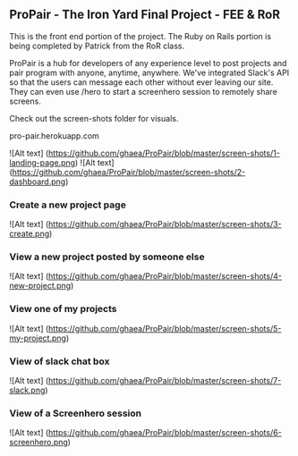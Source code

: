 ## ProPair - The Iron Yard Final Project - FEE & RoR

This is the front end portion of the project.  The Ruby on Rails portion is being completed by Patrick from the RoR class.

ProPair is a hub for developers of any experience level to post projects and pair program with anyone, anytime, anywhere.  We've integrated Slack's API so that the users can message each other without ever leaving our site.  They can even use /hero to start a screenhero session to remotely share screens. 

Check out the screen-shots folder for visuals.

pro-pair.herokuapp.com

![Alt text] (https://github.com/ghaea/ProPair/blob/master/screen-shots/1-landing-page.png)
![Alt text] (https://github.com/ghaea/ProPair/blob/master/screen-shots/2-dashboard.png)
### Create a new project page
![Alt text] (https://github.com/ghaea/ProPair/blob/master/screen-shots/3-create.png)
### View a new project posted by someone else
![Alt text] (https://github.com/ghaea/ProPair/blob/master/screen-shots/4-new-project.png)
### View one of my projects
![Alt text] (https://github.com/ghaea/ProPair/blob/master/screen-shots/5-my-project.png)
### View of slack chat box
![Alt text] (https://github.com/ghaea/ProPair/blob/master/screen-shots/7-slack.png)
### View of a Screenhero session
![Alt text] (https://github.com/ghaea/ProPair/blob/master/screen-shots/6-screenhero.png)

